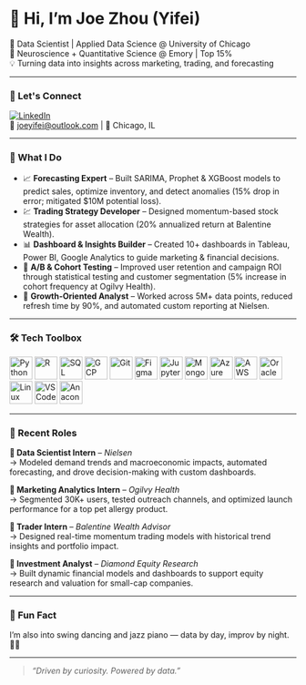 # 👋 Hi, I’m Joe Zhou (Yifei)

🎯 Data Scientist | Applied Data Science @ University of Chicago  
🧠 Neuroscience + Quantitative Science @ Emory | Top 15%  
💡 Turning data into insights across marketing, trading, and forecasting

---

### 🔗 Let's Connect

[![LinkedIn](https://img.shields.io/badge/-LinkedIn-0A66C2?logo=linkedin&logoColor=white)](https://www.linkedin.com/in/yifei-joe-zhou/)  
📧 joeyifei@outlook.com | 📍 Chicago, IL

---

### 💼 What I Do

- 📈 **Forecasting Expert** – Built SARIMA, Prophet & XGBoost models to predict sales, optimize inventory, and detect anomalies (15% drop in error; mitigated $10M potential loss).
- 💹 **Trading Strategy Developer** – Designed momentum-based stock strategies for asset allocation (20% annualized return at Balentine Wealth).
- 📊 **Dashboard & Insights Builder** – Created 10+ dashboards in Tableau, Power BI, Google Analytics to guide marketing & financial decisions.
- 🧪 **A/B & Cohort Testing** – Improved user retention and campaign ROI through statistical testing and customer segmentation (5% increase in cohort frequency at Ogilvy Health).
- 🔎 **Growth-Oriented Analyst** – Worked across 5M+ data points, reduced refresh time by 90%, and automated custom reporting at Nielsen.

---

### 🛠 Tech Toolbox


<p align="left">
  <!-- Languages & Analysis -->
  <img src="https://cdn.jsdelivr.net/gh/devicons/devicon/icons/python/python-original.svg" height="40" alt="Python" />
  <img src="https://cdn.jsdelivr.net/gh/devicons/devicon/icons/r/r-original.svg" height="40" alt="R" />
  <img src="https://cdn.jsdelivr.net/gh/devicons/devicon/icons/mysql/mysql-original.svg" height="40" alt="SQL" />
  <img src="https://cdn.jsdelivr.net/gh/devicons/devicon/icons/googlecloud/googlecloud-original.svg" height="40" alt="GCP" />
  <img src="https://cdn.jsdelivr.net/gh/devicons/devicon/icons/git/git-original.svg" height="40" alt="Git" />
  <img src="https://cdn.jsdelivr.net/gh/devicons/devicon/icons/figma/figma-original.svg" height="40" alt="Figma" />
  <img src="https://cdn.jsdelivr.net/gh/devicons/devicon/icons/jupyter/jupyter-original.svg" height="40" alt="Jupyter" />

  <!-- Databases & Cloud -->
  <img src="https://cdn.jsdelivr.net/gh/devicons/devicon/icons/mongodb/mongodb-original.svg" height="40" alt="MongoDB" />
  <img src="https://cdn.jsdelivr.net/gh/devicons/devicon/icons/azure/azure-original.svg" height="40" alt="Azure" />
  <img src="https://cdn.jsdelivr.net/gh/devicons/devicon/icons/amazonwebservices/amazonwebservices-original.svg" height="40" alt="AWS" />
  <img src="https://cdn.jsdelivr.net/gh/devicons/devicon/icons/oracle/oracle-original.svg" height="40" alt="Oracle SQL" />

  <!-- Tools / Other -->
  <img src="https://cdn.jsdelivr.net/gh/devicons/devicon/icons/linux/linux-original.svg" height="40" alt="Linux" />
  <img src="https://cdn.jsdelivr.net/gh/devicons/devicon/icons/vscode/vscode-original.svg" height="40" alt="VSCode" />
  <img src="https://cdn.jsdelivr.net/gh/devicons/devicon/icons/anaconda/anaconda-original.svg" height="40" alt="Anaconda" />
</p>

---

### 🔬 Recent Roles

**🔹 Data Scientist Intern** – *Nielsen*  
→ Modeled demand trends and macroeconomic impacts, automated forecasting, and drove decision-making with custom dashboards.  

**🔹 Marketing Analytics Intern** – *Ogilvy Health*  
→ Segmented 30K+ users, tested outreach channels, and optimized launch performance for a top pet allergy product.  

**🔹 Trader Intern** – *Balentine Wealth Advisor*  
→ Designed real-time momentum trading models with historical trend insights and portfolio impact.

**🔹 Investment Analyst** – *Diamond Equity Research*  
→ Built dynamic financial models and dashboards to support equity research and valuation for small-cap companies.

---

### 🎵 Fun Fact  
I’m also into swing dancing and jazz piano — data by day, improv by night. 🎹🕺

---

> *“Driven by curiosity. Powered by data.”*



